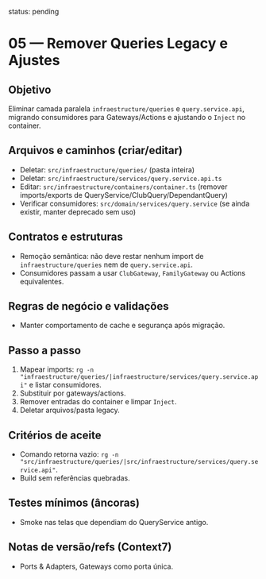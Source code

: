 status: pending

# 05 — Remover Queries Legacy e Ajustes

## Objetivo
Eliminar camada paralela `infraestructure/queries` e `query.service.api`, migrando consumidores para Gateways/Actions e ajustando o `Inject` no container.

## Arquivos e caminhos (criar/editar)
- Deletar: `src/infraestructure/queries/` (pasta inteira)
- Deletar: `src/infraestructure/services/query.service.api.ts`
- Editar: `src/infraestructure/containers/container.ts` (remover imports/exports de QueryService/ClubQuery/DependantQuery)
- Verificar consumidores: `src/domain/services/query.service` (se ainda existir, manter deprecado sem uso)

## Contratos e estruturas
- Remoção semântica: não deve restar nenhum import de `infraestructure/queries` nem de `query.service.api`.
- Consumidores passam a usar `ClubGateway`, `FamilyGateway` ou Actions equivalentes.

## Regras de negócio e validações
- Manter comportamento de cache e segurança após migração.

## Passo a passo
1) Mapear imports: `rg -n "infraestructure/queries/|infraestructure/services/query.service.api"` e listar consumidores.
2) Substituir por gateways/actions.
3) Remover entradas do container e limpar `Inject`.
4) Deletar arquivos/pasta legacy.

## Critérios de aceite
- Comando retorna vazio: `rg -n "src/infraestructure/queries/|src/infraestructure/services/query.service.api"`.
- Build sem referências quebradas.

## Testes mínimos (âncoras)
- Smoke nas telas que dependiam do QueryService antigo.

## Notas de versão/refs (Context7)
- Ports & Adapters, Gateways como porta única.

